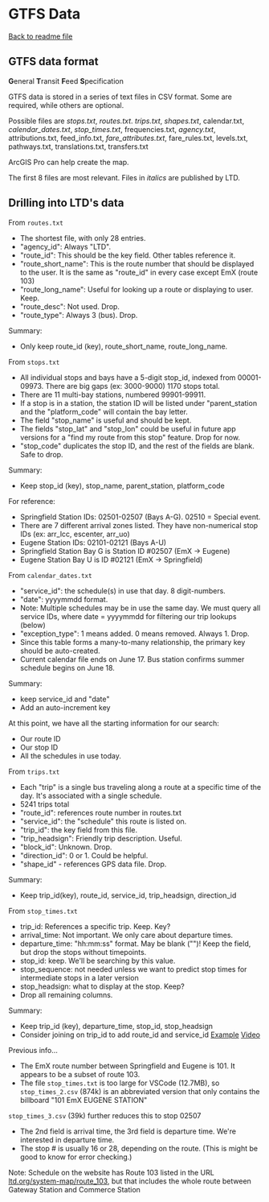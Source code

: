 # GTFS Data

[Back to readme file](../readme.md)

## GTFS data format

**G**eneral **T**ransit **F**eed **S**pecification

GTFS data is stored in a series of text files in CSV format. Some are required, while others are optional.

Possible files are *stops.txt*, *routes.txt*. *trips.txt*, *shapes.txt*, calendar.txt, *calendar_dates.txt*, *stop_times.txt*, frequencies.txt, *agency.txt*, attributions.txt, feed_info.txt, *fare_attributes.txt*, fare_rules.txt, levels.txt, pathways.txt, translations.txt, transfers.txt

ArcGIS Pro can help create the map.

The first 8 files are most relevant. Files in *italics* are published by LTD.

## Drilling into LTD's data

From `routes.txt`

- The shortest file, with only 28 entries.
- "agency_id": Always "LTD".
- "route_id": This should be the key field. Other tables reference it.
- "route_short_name": This is the route number that should be displayed to the user. It is the same as "route_id" in every case except EmX (route 103)
- "route_long_name": Useful for looking up a route or displaying to user. Keep.
- "route_desc": Not used. Drop.
- "route_type": Always 3 (bus). Drop.

Summary:

- Only keep route_id (key), route_short_name, route_long_name.

From `stops.txt`

- All individual stops and bays have a 5-digit stop_id, indexed from 00001-09973. There are big gaps (ex: 3000-9000) 1170 stops total.
- There are 11 multi-bay stations, numbered 99901-99911.
- If a stop is in a station, the station ID will be listed under "parent_station and the "platform_code" will contain the bay letter.
- The field "stop_name" is useful and should be kept.
- The fields "stop_lat" and "stop_lon" could be useful in future app versions for a "find my route from this stop" feature. Drop for now.
- "stop_code" duplicates the stop ID, and the rest of the fields are blank. Safe to drop.

Summary:

- Keep stop_id (key), stop_name, parent_station, platform_code

For reference:

- Springfield Station IDs: 02501-02507 (Bays A-G). 02510 = Special event.
- There are 7 different arrival zones listed. They have non-numerical stop IDs (ex: arr_lcc, escenter, arr_uo)
- Eugene Station IDs: 02101-02121 (Bays A-U)
- Springfield Station Bay G is Station ID #02507 (EmX -> Eugene)
- Eugene Station Bay U is ID #02121 (EmX -> Springfield)

From `calendar_dates.txt`

- "service_id": the schedule(s) in use that day. 8 digit-numbers.
- "date": yyyymmdd format.
- Note: Multiple schedules may be in use the same day. We must query all service IDs, where date = yyyymmdd for filtering our trip lookups (below)
- "exception_type": 1 means added. 0 means removed. Always 1. Drop.
- Since this table forms a many-to-many relationship, the primary key should be auto-created.
- Current calendar file ends on June 17. Bus station confirms summer schedule begins on June 18.

Summary:

- keep service_id and "date"
- Add an auto-increment key

At this point, we have all the starting information for our search:

- Our route ID
- Our stop ID
- All the schedules in use today.

From `trips.txt`

- Each "trip" is a single bus traveling along a route at a specific time of the day. It's associated with a single schedule.
- 5241 trips total
- "route_id": references route number in routes.txt
- "service_id": the "schedule" this route is listed on.
- "trip_id": the key field from this file.
- "trip_headsign": Friendly trip description. Useful.
- "block_id": Unknown. Drop.
- "direction_id": 0 or 1. Could be helpful.
- "shape_id" - references GPS data file. Drop.

Summary:

- Keep trip_id(key), route_id, service_id, trip_headsign, direction_id

From `stop_times.txt`

- trip_id: References a specific trip. Keep. Key?
- arrival_time: Not important. We only care about departure times.
- departure_time: "hh:mm:ss" format. May be blank ("")! Keep the field, but drop the stops without timepoints.
- stop_id: keep. We'll be searching by this value.
- stop_sequence: not needed unless we want to predict stop times for intermediate stops in a later version
- stop_headsign: what to display at the stop. Keep?
- Drop all remaining columns.

Summary:

- Keep trip_id (key), departure_time, stop_id, stop_headsign
- Consider joining on trip_id to add route_id and service_id [Example](https://github.com/donautech/podcasts/blob/master/1_gtfs/ouibus_data.ipynb) [Video](https://www.youtube.com/watch?v=IeardDdWcQk)

Previous info...

- The EmX route number between Springfield and Eugene is 101. It appears to be a subset of route 103.
- The file `stop_times.txt` is too large for VSCode (12.7MB), so `stop_times_2.csv` (874k) is an abbreviated version that only contains the billboard "101 EmX EUGENE STATION"

`stop_times_3.csv` (39k) further reduces this to stop 02507

- The 2nd field is arrival time, the 3rd field is departure time. We're interested in departure time.
- The stop # is usually 16 or 28, depending on the route. (This is might be good to know for error checking.)

Note: Schedule on the website has Route 103 listed in the URL [ltd.org/system-map/route_103](https://ltd.org/system-map/route_103/), but that includes the whole route between Gateway Station and Commerce Station
